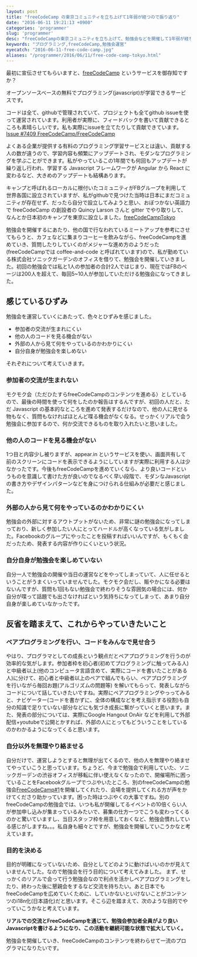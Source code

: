 ```yaml
---
layout: post
title: "freeCodeCamp の東京コミュニティを立ち上げて1年弱が経つので振り返り"
date: "2016-06-11 19:21:13 +0900"
categories: 'programmer'
slug: 'programmer'
desc: "freeCodeCampの東京コミュニティを立ち上げて、勉強会などを開催して1年弱が経ち今後考えていること。"
keywords: "プログラミング,freeCodeCamp,勉強会運営"
eyecatch: "2016-06-11-free-code-camp.jpg"
aliases: "/programmer/2016/06/11/free-code-camp-tokyo.html"
---
```

<amp-img src="https://blog.regonn.tokyo/images/2016-06-11-free-code-camp.jpg" alt="freeCodeCamp" width="670px" height="480px" layout="responsive" ></amp-img>

最初に宣伝させてもらいますと、[freeCodeCamp](https://www.freecodecamp.com) というサービスを御存知ですか？

オープンソースベースの無料でプログラミング(javascript)が学習できるサービスです。

コードは全て、githubで管理されていて、プロジェクトも全てgithub issueを使って運営されています。利用者が実際に、フィードバックを書いて貢献できるところも素晴らしいです。私も実際にissueを立てたりして貢献できています。[Issue #7409 FreeCodeCamp/FreeCodeCamp](https://github.com/FreeCodeCamp/FreeCodeCamp/issues/7409)

よくある企業が提供する有料のプログラミング学習サービスとは違い、貢献する人の数が違うので、学習内容も頻繁にアップデートされ、モダンなプログラミングを学ぶことができます。私がやっているこの1年間でも何回もアップデートが繰り返し行われ、学習する Javascript フレームワークが Angular から React に変わるなど、大きめのアップデートも結構あります。

キャンプと呼ばれるローカルに根付いたコミュニティがFBグループを利用して世界各国に設立されていますが、私がgithubで見つけた当時は日本にまだコミュニティが存在せず、だったら自分で設立してみようと思い、おぼつかない英語力で freeCodeCamp の創設者の Quincy Larson さんと gitter でやり取りして、なんとか日本初のキャンプを東京に設立しました。[freeCodeCampTokyo](https://www.facebook.com/groups/free.code.camp.tokyo/)

勉強会を開催するにあたり、他の国で行なわれているミートアップを参考にさせてもらうと、カフェなどに集まりコーヒーを飲みながら、freeCodeCampを進めていき、質問したりしていくのがメジャーな進め方のようだった(freeCodeCampでは coffee-and-code と呼ばれています)ので、私が勤めている株式会社ソニックガーデンのオフィスを借りて、勉強会を開催していきました。初回の勉強会では私と1人の参加者の合計2人ではじまり、現在ではFBのページは200人を超えて、毎回5~10人が参加していただける勉強会になってきました。

## 感じているひずみ

勉強会を運営していくにあたって、色々とひずみを感じました。

- 参加者の交流が生まれにくい
- 他の人のコードを見る機会がない
- 外部の人から見て何をやっているのかわかりにくい
- 自分自身が勉強会を楽しめない

それぞれについて考えていきます。

### 参加者の交流が生まれない
  モクモク会（ただひたすらfreeCodeCampのコンテンツを進める）としているので、最後の時間を使って何をしたのか報告はするんですが、初回の人だと、ただ Javascript の基本的なところを進めて発表するだけなので、他の人に見せる物もなく、質問もなければほとんど喋る機会がなくなる。せっかくリアルで会う勉強会に参加するので、何か交流できるものを取り入れたいと思いました。

### 他の人のコードを見る機会がない
  1つ目と内容少し被りますが、appear.in というサービスを使い、画面共有して前のスクリーンにコードを表示できるようにしていますが実際に利用する人は少なかったです。今後もfreeCodeCampを進めていくなら、より良いコードというものを意識して書けた方が良いのでなるべく早い段階で、モダンなJavascriptの書き方やデザインパターンなどを身につけられる仕組みが必要だと感じました。

### 外部の人から見て何をやっているのかわかりにくい
  勉強会の外部に対するアウトプットがないため、非常に謎の勉強会になってしまっており、新しく参加したい人にとってハードルが高くなっている気がしました。Facebookのグループにやったことを投稿すればいいんですが、もくもく会だったため、発表する内容が作りにくいという状況。

### 自分自身が勉強会を楽しめていない
  自分一人で勉強会の開催や当日の運営などをやってしまっていて、人に任せるということがうまくいっていませんでした。モクモク会だし、賑やかになる必要はないんですが、質問も1回もない勉強会で終わりそうな雰囲気の場合には、何か自分が喋って話題でも出さなければという気持ちになってしまって、あまり自分自身が楽しめていなかったです。

## 反省を踏まえて、これからやっていきたいこと

### ペアプログラミングを行い、コードをみんなで見せ合う
  やはり、プログラマとしての成長という観点だとペアプログラミングを行うのが効率的な気がします。参加者枠を初心者(初めてプログラミングに触ってみる人)と中級者以上(他のコンピュータ言語含めて、実際にコードを書いたことがある人)に分けて、初心者と中級者以上のペアで組んでもらい、ペアプログラミングを行いながら毎回お題(アルゴリズムの問題等) を解いてもらって、発表しながらコードについて話していきたいですね。実際にペアプログラミングやっってみると、ナビゲーター(コードを書かずに、全体の構成などを考え指示する役割)も自分の知識で足りていない部分などにも気づき成長に繋がっていくと思います。また、発表の部分については、実際にGoogle Hangout OnAir などを利用して外部配信+youtubeで公開とかすれば、外部の人にとってもどういうことをしているのかわかるようになってくると思います。

### 自分以外を無理やり絡ませる
  自分だけで、運営しようとすると無理が出てくるので、他の人を無理やり絡ませてやっていこうと思っています。ちょうど、今まで勉強会で利用していた、ソニックガーデンの渋谷オフィスが移転に伴い使えなくなったので、開催場所に困っていることをFacebookグループでつぶやいたところ、別のfreeCodeCampの勉強会[FreeCodeCamp#1](https://www.facebook.com/groups/free.code.camp.tokyo/permalink/972924666162061/)を開催してくれたり、会場を提供してくれる方が声をかけてくださり助かっています。困った時はつぶやくの大事ですね。別のfreeCodeCampの勉強会では、いつも私が開催してるイベントの10倍くらい人が参加申し込みが集まっているみたいで、募集の仕方一つでこうも変わってくるのかと驚いていますし、当日スタッフ枠を用意しておくなど、勉強会慣れしている感じがしますね。。。私自身も細々とですが、勉強会を開催していこうかなと考えています。

### 目的を決める
  目的が明確になっていないため、自分としてどのように動けばいいのかが見えていませんでした。なので勉強会を行う目的について考えてみました。
  まず、せっかくのリアルで会って行う勉強会なので利点を活かしペアプログラミングをしたり、終わった後に懇親会をするなど交流を持ちたい。あと日本でもfreeCodeCampを広めていくために、していかないといけないことがコンテンツのi18n化(日本語化)だと思います。そこら辺を踏まえて、次のような目的でやっていこうかなと考えています。

  **リアルでの交流とFreeCodeCampを通じて、勉強会参加者全員がより良いJavascriptを書けるようになり、この活動を継続可能な状態で拡大していく。**

  勉強会を開催していき、freeCodeCampのコンテンツを終わらせて一流のプログラマになりたいです。

